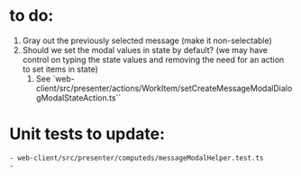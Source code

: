 # to do:
1. Gray out the previously selected message (make it non-selectable)
2. Should we set the modal values in state by default? (we may have control on typing the state values and removing the need for an action to set items in state)
   1. See  `web-client/src/presenter/actions/WorkItem/setCreateMessageModalDialogModalStateAction.ts``



# Unit tests to update:
    - web-client/src/presenter/computeds/messageModalHelper.test.ts
    - 